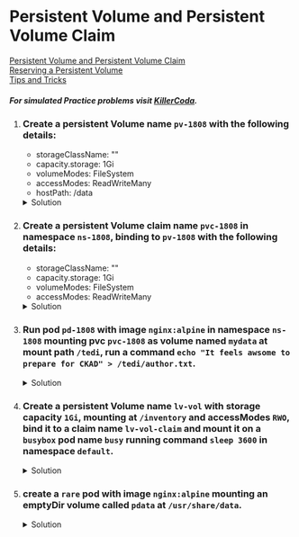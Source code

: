 # Persistent Volume and Persistent Volume Claim

[Persistent Volume and Persistent Volume Claim](https://kubernetes.io/docs/concepts/storage/persistent-volumes/)
</br>
[Reserving a Persistent Volume](https://kubernetes.io/docs/concepts/storage/persistent-volumes/#reserving-a-persistentvolume)
</br>
[Tips and Tricks](https://github.com/amitk030/CKAD-exercises-and-solutions/blob/master/tips_and_tricks.md)


##### For simulated Practice problems visit [KillerCoda](https://killercoda.com/amitk).


1. ### Create a persistent Volume name `pv-1808` with the following details:
    - storageClassName: ""
    - capacity.storage: 1Gi
    - volumeModes: FileSystem
    - accessModes: ReadWriteMany
    - hostPath: /data

    <details><summary>Solution</summary>
      <p>

      ```bash
      # create pv.yaml
      apiVersion: v1
      kind: PersistentVolume
      metadata:
        name: pv-1808
      spec:
        capacity:
          storage: 1Gi
        volumeMode: Filesystem
        accessModes:
          - ReadWriteMany
        persistentVolumeReclaimPolicy: Recycle
        storageClassName: ""
        hostPath:
          path: /data


      # create persistent volume
      k create -f pv.yaml
      ```

      </p>
    </details>

1. ### Create a persistent Volume claim name `pvc-1808` in namespace `ns-1808`, binding to `pv-1808` with the following details:
    - storageClassName: ""
    - capacity.storage: 1Gi
    - volumeModes: FileSystem
    - accessModes: ReadWriteMany


    <details><summary>Solution</summary>
      <p>

      ```bash
      # check for the ns-1808 namespace
      k get ns

      # create if it does not exist
      k create ns ns-1808

      # create pvc.yaml
      apiVersion: v1
      kind: PersistentVolumeClaim
      metadata:
        name: pvc-1808
        namespace: ns-1808
      spec:
        accessModes:
          - ReadWriteMany
        volumeMode: Filesystem
        resources:
          requests:
            storage: 1Gi
        storageClassName: ""
        volumeName: pv-1808


      # create persistent volume
      k create -f pvc.yaml

      # check pvc status to be binded
      k get pvc -n ns-1808
      ```

      </p>
    </details>


1. ### Run pod `pd-1808` with image `nginx:alpine` in namespace `ns-1808` mounting pvc `pvc-1808` as volume named `mydata` at mount path `/tedi`, run a command `echo "It feels awsome to prepare for CKAD" > /tedi/author.txt`.

    <details><summary>Solution</summary>
      <p>

      ```bash
      export dr="--dry-run=client -o yaml"

      # generate pod.yaml
      k run pd-1808 --image=nginx:alpine $dr > pod.yaml

      # update pod.yaml
      apiVersion: v1
      kind: Pod
      metadata:
        creationTimestamp: null
        labels:
          run: pd-1808
        name: pd-1808
        namespace: ns-1808
      spec:
        volumes:
          - name: mydata
            persistentVolumeClaim:
              claimName: pvc-1808
        containers:
        - image: nginx:alpine
          name: pd-1808
          command: ["sh","-c","echo 'It feels awsome to prepare for CKAD' > /tedi/author.txt"]
          volumeMounts:
            - name: mydata
              mountPath: /tedi
        dnsPolicy: ClusterFirst
        restartPolicy: Always

      # now to verify that our text is persisted on the host storage
      # check node on which pod is scheduled
      k describe po pd-1808 -n ns-1808 | grep -i node

      # ssh to that node
      ssh <node-name>

      # check file contents
      cat /data/author.txt
      ```

      </p>
    </details>

1. ### Create a persistent Volume name `lv-vol` with storage capacity `1Gi`, mounting at `/inventory` and accessModes `RWO`, bind it to a claim name `lv-vol-claim` and mount it on a `busybox` pod name `busy` running command `sleep 3600` in namespace `default`.

    <details><summary>Solution</summary>
      <p>

      ```bash
      # create pv.yaml
      apiVersion: v1
      kind: PersistentVolume
      metadata:
        name: lv-vol
        namespace: default
      spec:
        capacity:
          storage: 1Gi
        volumeMode: Filesystem
        accessModes:
          - ReadWriteOnce
        persistentVolumeReclaimPolicy: Recycle
        hostPath:
          path: /inventory

      # create persistent volume claim
      k create -f pv.yaml

      # create pvc.yaml
      apiVersion: v1
      kind: PersistentVolumeClaim
      metadata:
        name: lv-vol-claim
        namespace: default
      spec:
        accessModes:
          - ReadWriteOnce
        volumeMode: Filesystem
        resources:
          requests:
            storage: 1Gi
        volumeName: lv-vol


      # create persistent volume claim
      k create -f pvc.yaml


      # mount it to a pod
      apiVersion: v1
      kind: Pod
      metadata:
        creationTimestamp: null
        labels:
          run: busy
        name: busy
        namespace: default
      spec:
        volumes:
          - name: data
            persistentVolumeClaim:
              claimName: lv-vol-claim
        containers:
        - image: busybox
          name: busy
          resources: {}
          command: ["sh","-c","sleep 3600"]
          volumeMounts:
            - name: data
              mountPath: /log
        dnsPolicy: ClusterFirst
        restartPolicy: Always
      ```

      </p>
    </details>


1. ### create a `rare` pod with image `nginx:alpine` mounting an emptyDir volume called `pdata` at `/usr/share/data`.

    <details><summary>Solution</summary>
      <p>

      ```bash
      export do="--dry-run=client -o yaml"

      # generate pod.yaml
      k run rare --image=nginx:alpine $dr > pod.yaml

      # update pod.yaml
      apiVersion: v1
      kind: Pod
      metadata:
        creationTimestamp: null
        labels:
          run: rare
        name: rare
      spec:
        volumes:
          - name: pdata
            emptyDir: {}
        containers:
        - image: nginx:alpine
          name: rare
          volumeMounts:
            - name: pdata
              mountPath: /usr/share/data
        dnsPolicy: ClusterFirst
        restartPolicy: Always

      # create the pod
      k create -f pod.yaml
      ```

      </p>
    </details>
